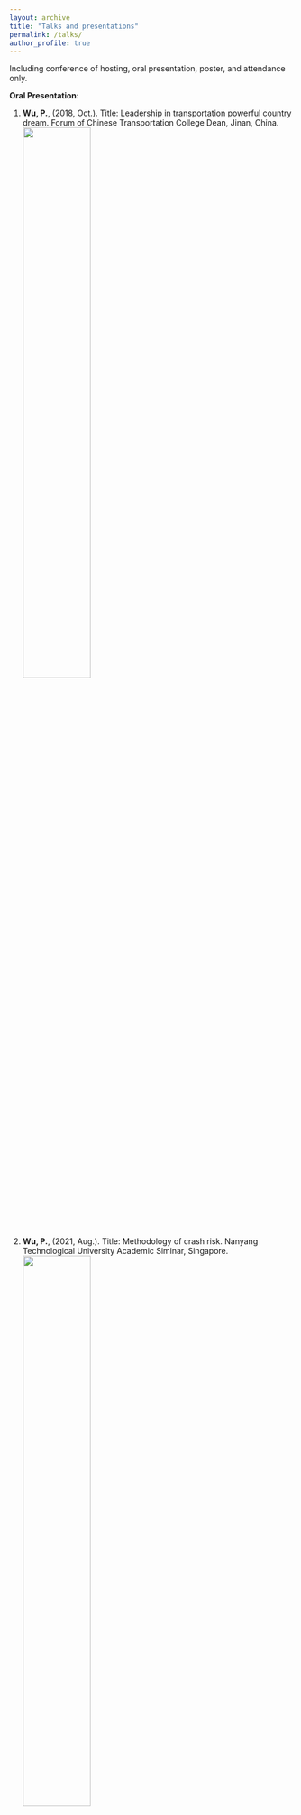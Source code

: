 ```yaml
---
layout: archive
title: "Talks and presentations"
permalink: /talks/
author_profile: true
---
```


Including conference of hosting, oral presentation, poster, and attendance only.<br>

**Oral Presentation:** <br>
1.  **Wu, P.**, (2018, Oct.). Title: Leadership in transportation powerful country dream. Forum of Chinese Transportation College Dean, Jinan, China.<br>
<img src="https://raw.githubusercontent.com/peipeiwu1119/wupeijie/master/images/Photo of Transportation Star.jpg" width="50%" height="50%"><br>

2.  **Wu, P.**, (2021, Aug.). Title: Methodology of crash risk. Nanyang Technological University Academic Siminar, Singapore.<br>
<img src="https://raw.githubusercontent.com/peipeiwu1119/wupeijie/master/images/Photo of NTU Seminar.jpg" width="50%" height="50%"><br>


**Poster:**<br>
1. **Wu, P.,** Meng, X., Song, L., Zuo, W. (2019). Title: Crash risk evaluation and crash severity pattern analysis for different types of urban junctions. In 2019 Transportation Research Board 99th Annual Meeting. (Washington D.C., U.S.)
2. Zhang, D., **Wu, P.,** Meng, X.  (2018). Title: The optimal sliding window length and increment length for identifying hazardous road segments. In 2018 Transportation Research Board 98th Annual Meeting.



